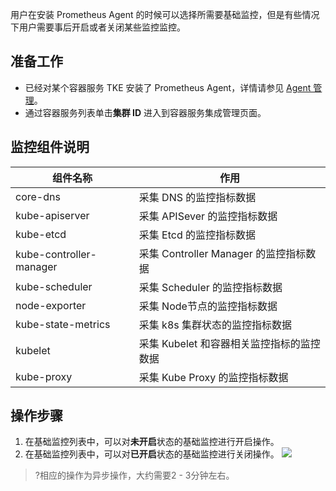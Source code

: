 

用户在安装 Prometheus Agent 的时候可以选择所需要基础监控，但是有些情况下用户需要事后开启或者关闭某些监控监控。

## 准备工作

- 已经对某个容器服务 TKE 安装了 Prometheus Agent，详情请参见 [Agent 管理](https://cloud.tencent.com/document/product/1416/56000)。
- 通过容器服务列表单击**集群 ID** 进入到容器服务集成管理页面。

## 监控组件说明 

| 组件名称 | 作用|
|---------|---------|
|core-dns| 采集 DNS 的监控指标数据 |
|kube-apiserver|采集 APISever 的监控指标数据|
|kube-etcd|采集 Etcd 的监控指标数据|
|kube-controller-manager|采集 Controller Manager 的监控指标数据|
|kube-scheduler|采集 Scheduler 的监控指标数据 |
|node-exporter|采集 Node节点的监控指标数据  |
|kube-state-metrics|采集 k8s 集群状态的监控指标数据 |
|kubelet|采集 Kubelet  和容器相关监控指标的监控数据 |
|kube-proxy| 采集 Kube Proxy 的监控指标数据 |

## 操作步骤

1. 在基础监控列表中，可以对**未开启**状态的基础监控进行开启操作。
2. 在基础监控列表中，可以对**已开启**状态的基础监控进行关闭操作。
![](https://main.qcloudimg.com/raw/c53adef075161679480f23897b0c9e55.png)
>?相应的操作为异步操作，大约需要2 - 3分钟左右。
